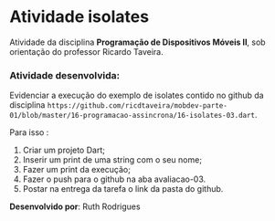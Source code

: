 # Atividade isolates

Atividade da disciplina **Programação de Dispositivos Móveis II**, sob orientação do professor Ricardo Taveira.

### Atividade desenvolvida:

Evidenciar a execução do exemplo de isolates contido no github da disciplina `https://github.com/ricdtaveira/mobdev-parte-01/blob/master/16-programacao-assincrona/16-isolates-03.dart`.

Para isso :
1) Criar um projeto Dart;
2) Inserir um print de uma string com o seu nome;
3) Fazer um print da execução;
4)  Fazer o push para o github na aba avaliacao-03. 
5)  Postar na entrega da tarefa o link da pasta do github.

**Desenvolvido por**: Ruth Rodrigues
